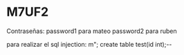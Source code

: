 # M7UF2

Contraseñas: 
password1 para mateo 
password2 para ruben

para realizar el sql injection:
m"; create table test(id int);--
